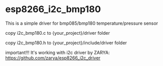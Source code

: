 esp8266_i2c_bmp180
==================

This is a simple driver for bmp085/bmp180 temperature/pressure sensor

copy i2c_bmp180.c to {your_project}/driver folder

copy i2c_bmp180.h to {your_project}/include/driver folder

important!!!
It's working with i2c driver by ZARYA:
  https://github.com/zarya/esp8266_i2c_driver
